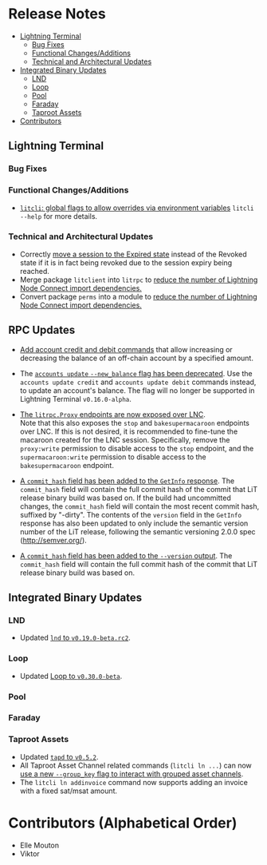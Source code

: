 # Release Notes

- [Lightning Terminal](#lightning-terminal)
    - [Bug Fixes](#bug-fixes)
    - [Functional Changes/Additions](#functional-changesadditions)
    - [Technical and Architectural Updates](#technical-and-architectural-updates)
- [Integrated Binary Updates](#integrated-binary-updates)
    - [LND](#lnd)
    - [Loop](#loop)
    - [Pool](#pool)
    - [Faraday](#faraday)
    - [Taproot Assets](#taproot-assets)
- [Contributors](#contributors-alphabetical-order)
## Lightning Terminal

### Bug Fixes

### Functional Changes/Additions

* [`litcli`: global flags to allow overrides via environment 
  variables](https://github.com/lightninglabs/lightning-terminal/pull/1007) 
  `litcli --help` for more details.

### Technical and Architectural Updates

* Correctly [move a session to the Expired 
  state](https://github.com/lightninglabs/lightning-terminal/pull/985) instead
  of the Revoked state if it is in fact being revoked due to the session expiry
  being reached.
* Merge package `litclient` into `litrpc` to [reduce the number of Lightning
  Node Connect import dependencies.](https://github.com/lightninglabs/lightning-terminal/pull/1057)
* Convert package `perms` into a module to [reduce the number of Lightning
  Node Connect import dependencies.](https://github.com/lightninglabs/lightning-terminal/pull/1057)

## RPC Updates

* [Add account credit and debit
  commands](https://github.com/lightninglabs/lightning-terminal/pull/974) that
  allow increasing or decreasing the balance of an off-chain account by a
  specified amount.


* The [`accounts update` `--new_balance` flag has been
  deprecated](https://github.com/lightninglabs/lightning-terminal/pull/974).
  Use the `accounts update credit` and `accounts update debit` commands
  instead, to update an account's balance. The flag will no longer be
  supported in Lightning Terminal `v0.16.0-alpha`.

* [The `litrpc.Proxy` endpoints are now exposed over
  LNC](https://github.com/lightninglabs/lightning-terminal/pull/1033).  
  Note that this also exposes the `stop` and `bakesupermacaroon` endpoints over
  LNC. If this is not desired, it is recommended to fine-tune the macaroon
  created for the LNC session. Specifically, remove the `proxy:write`
  permission to disable access to the `stop` endpoint, and the
  `supermacaroon:write` permission to disable access to the
  `bakesupermacaroon` endpoint.

* [A `commit_hash` field has been added to the `GetInfo`
  response](https://github.com/lightninglabs/lightning-terminal/pull/1034).
  The `commit_hash` field will contain the full commit hash of the commit that
  LiT release binary build was based on. If the build had uncommitted changes,
  the `commit_hash` field will contain the most recent commit hash, suffixed by
  "-dirty".
  The contents of the `version` field in the `GetInfo` response has also been
  updated to only include the semantic version number of the LiT release,
  following the semantic versioning 2.0.0 spec (http://semver.org/).

* [A `commit_hash` field has been added to the `--version`
  output](https://github.com/lightninglabs/lightning-terminal/pull/1034).
  The `commit_hash` field will contain the full commit hash of the commit that 
  LiT release binary build was based on.

## Integrated Binary Updates

### LND

* Updated [`lnd` to 
  `v0.19.0-beta.rc2`](https://github.com/lightninglabs/lightning-terminal/pull/987).

### Loop

* Updated [Loop to
  `v0.30.0-beta`](https://github.com/lightninglabs/lightning-terminal/pull/987).

### Pool

### Faraday

### Taproot Assets

* Updated [`tapd` to
  `v0.5.2`](https://github.com/lightninglabs/lightning-terminal/pull/987).
* All Taproot Asset Channel related commands (`litcli ln ...`) can now [use
  a new `--group_key` flag to interact with grouped asset
  channels](https://github.com/lightninglabs/lightning-terminal/pull/1052).
* The `litcli ln addinvoice` command now supports adding an invoice with a fixed
  sat/msat amount.

# Contributors (Alphabetical Order)

* Elle Mouton
* Viktor
